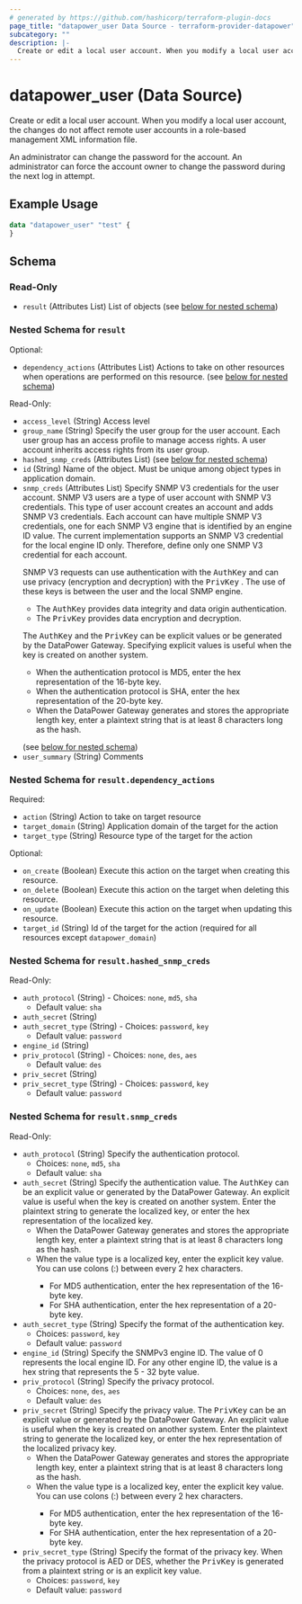 ```yaml
---
# generated by https://github.com/hashicorp/terraform-plugin-docs
page_title: "datapower_user Data Source - terraform-provider-datapower"
subcategory: ""
description: |-
  Create or edit a local user account. When you modify a local user account, the changes do not affect remote user accounts in a role-based management XML information file. An administrator can change the password for the account. An administrator can force the account owner to change the password during the next log in attempt.
---
```


# datapower_user (Data Source)

Create or edit a local user account. When you modify a local user account, the changes do not affect remote user accounts in a role-based management XML information file. <p>An administrator can change the password for the account. An administrator can force the account owner to change the password during the next log in attempt.</p>

## Example Usage

```terraform
data "datapower_user" "test" {
}
```

<!-- schema generated by tfplugindocs -->
## Schema

### Read-Only

- `result` (Attributes List) List of objects (see [below for nested schema](#nestedatt--result))

<a id="nestedatt--result"></a>
### Nested Schema for `result`

Optional:

- `dependency_actions` (Attributes List) Actions to take on other resources when operations are performed on this resource. (see [below for nested schema](#nestedatt--result--dependency_actions))

Read-Only:

- `access_level` (String) Access level
- `group_name` (String) Specify the user group for the user account. Each user group has an access profile to manage access rights. A user account inherits access rights from its user group.
- `hashed_snmp_creds` (Attributes List) (see [below for nested schema](#nestedatt--result--hashed_snmp_creds))
- `id` (String) Name of the object. Must be unique among object types in application domain.
- `snmp_creds` (Attributes List) Specify SNMP V3 credentials for the user account. SNMP V3 users are a type of user account with SNMP V3 credentials. This type of user account creates an account and adds SNMP V3 credentials. Each account can have multiple SNMP V3 credentials, one for each SNMP V3 engine that is identified by an engine ID value. The current implementation supports an SNMP V3 credential for the local engine ID only. Therefore, define only one SNMP V3 credential for each account. <p>SNMP V3 requests can use authentication with the <tt>AuthKey</tt> and can use privacy (encryption and decryption) with the <tt>PrivKey</tt> . The use of these keys is between the user and the local SNMP engine. <ul><li>The <tt>AuthKey</tt> provides data integrity and data origin authentication.</li><li>The <tt>PrivKey</tt> provides data encryption and decryption.</li></ul></p><p>The <tt>AuthKey</tt> and the <tt>PrivKey</tt> can be explicit values or be generated by the DataPower Gateway. Specifying explicit values is useful when the key is created on another system. <ul><li>When the authentication protocol is MD5, enter the hex representation of the 16-byte key.</li><li>When the authentication protocol is SHA, enter the hex representation of the 20-byte key.</li><li>When the DataPower Gateway generates and stores the appropriate length key, enter a plaintext string that is at least 8 characters long as the hash.</li></ul></p> (see [below for nested schema](#nestedatt--result--snmp_creds))
- `user_summary` (String) Comments

<a id="nestedatt--result--dependency_actions"></a>
### Nested Schema for `result.dependency_actions`

Required:

- `action` (String) Action to take on target resource
- `target_domain` (String) Application domain of the target for the action
- `target_type` (String) Resource type of the target for the action

Optional:

- `on_create` (Boolean) Execute this action on the target when creating this resource.
- `on_delete` (Boolean) Execute this action on the target when deleting this resource.
- `on_update` (Boolean) Execute this action on the target when updating this resource.
- `target_id` (String) Id of the target for the action (required for all resources except `datapower_domain`)


<a id="nestedatt--result--hashed_snmp_creds"></a>
### Nested Schema for `result.hashed_snmp_creds`

Read-Only:

- `auth_protocol` (String) - Choices: `none`, `md5`, `sha`
  - Default value: `sha`
- `auth_secret` (String)
- `auth_secret_type` (String) - Choices: `password`, `key`
  - Default value: `password`
- `engine_id` (String)
- `priv_protocol` (String) - Choices: `none`, `des`, `aes`
  - Default value: `des`
- `priv_secret` (String)
- `priv_secret_type` (String) - Choices: `password`, `key`
  - Default value: `password`


<a id="nestedatt--result--snmp_creds"></a>
### Nested Schema for `result.snmp_creds`

Read-Only:

- `auth_protocol` (String) Specify the authentication protocol.
  - Choices: `none`, `md5`, `sha`
  - Default value: `sha`
- `auth_secret` (String) Specify the authentication value. The <tt>AuthKey</tt> can be an explicit value or generated by the DataPower Gateway. An explicit value is useful when the key is created on another system. Enter the plaintext string to generate the localized key, or enter the hex representation of the localized key. <ul><li>When the DataPower Gateway generates and stores the appropriate length key, enter a plaintext string that is at least 8 characters long as the hash.</li><li>When the value type is a localized key, enter the explicit key value. You can use colons (:) between every 2 hex characters.</li><ul><li>For MD5 authentication, enter the hex representation of the 16-byte key.</li><li>For SHA authentication, enter the hex representation of a 20-byte key.</li></ul></ul>
- `auth_secret_type` (String) Specify the format of the authentication key.
  - Choices: `password`, `key`
  - Default value: `password`
- `engine_id` (String) Specify the SNMPv3 engine ID. The value of 0 represents the local engine ID. For any other engine ID, the value is a hex string that represents the 5 - 32 byte value.
- `priv_protocol` (String) Specify the privacy protocol.
  - Choices: `none`, `des`, `aes`
  - Default value: `des`
- `priv_secret` (String) Specify the privacy value. The <tt>PrivKey</tt> can be an explicit value or generated by the DataPower Gateway. An explicit value is useful when the key is created on another system. Enter the plaintext string to generate the localized key, or enter the hex representation of the localized privacy key. <ul><li>When the DataPower Gateway generates and stores the appropriate length key, enter a plaintext string that is at least 8 characters long as the hash.</li><li>When the value type is a localized key, enter the explicit key value. You can use colons (:) between every 2 hex characters.</li><ul><li>For MD5 authentication, enter the hex representation of the 16-byte key.</li><li>For SHA authentication, enter the hex representation of a 20-byte key.</li></ul></ul>
- `priv_secret_type` (String) Specify the format of the privacy key. When the privacy protocol is AED or DES, whether the <tt>PrivKey</tt> is generated from a plaintext string or is an explicit key value.
  - Choices: `password`, `key`
  - Default value: `password`
